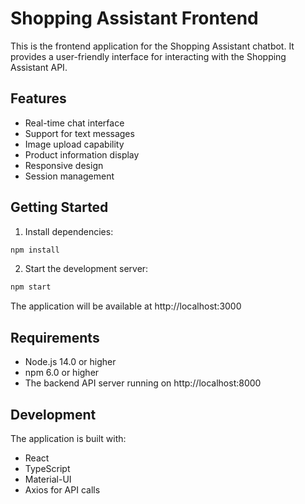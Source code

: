 # Shopping Assistant Frontend

This is the frontend application for the Shopping Assistant chatbot. It provides a user-friendly interface for interacting with the Shopping Assistant API.

## Features

- Real-time chat interface
- Support for text messages
- Image upload capability
- Product information display
- Responsive design
- Session management

## Getting Started

1. Install dependencies:
```bash
npm install
```

2. Start the development server:
```bash
npm start
```

The application will be available at http://localhost:3000

## Requirements

- Node.js 14.0 or higher
- npm 6.0 or higher
- The backend API server running on http://localhost:8000

## Development

The application is built with:
- React
- TypeScript
- Material-UI
- Axios for API calls
